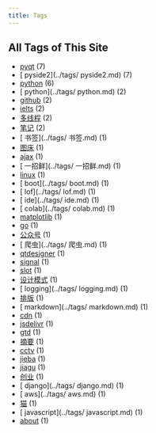 ```yaml
---
title: Tags
---
```

## All Tags of This Site
* [pyqt](../tags/pyqt.md) (7)
* [ pyside2](../tags/ pyside2.md) (7)
* [python](../tags/python.md) (6)
* [ python](../tags/ python.md) (2)
* [github](../tags/github.md) (2)
* [ielts](../tags/ielts.md) (2)
* [多线程](../tags/多线程.md) (2)
* [笔记](../tags/笔记.md) (2)
* [ 书签](../tags/ 书签.md) (1)
* [图床](../tags/图床.md) (1)
* [ajax](../tags/ajax.md) (1)
* [ 一招鲜](../tags/ 一招鲜.md) (1)
* [linux](../tags/linux.md) (1)
* [ boot](../tags/ boot.md) (1)
* [ lof](../tags/ lof.md) (1)
* [ ide](../tags/ ide.md) (1)
* [ colab](../tags/ colab.md) (1)
* [matplotlib](../tags/matplotlib.md) (1)
* [go](../tags/go.md) (1)
* [公众号](../tags/公众号.md) (1)
* [ 爬虫](../tags/ 爬虫.md) (1)
* [qtdesigner](../tags/qtdesigner.md) (1)
* [signal](../tags/signal.md) (1)
* [slot](../tags/slot.md) (1)
* [设计模式](../tags/设计模式.md) (1)
* [ logging](../tags/ logging.md) (1)
* [排版](../tags/排版.md) (1)
* [ markdown](../tags/ markdown.md) (1)
* [cdn](../tags/cdn.md) (1)
* [jsdelivr](../tags/jsdelivr.md) (1)
* [gtd](../tags/gtd.md) (1)
* [摘要](../tags/摘要.md) (1)
* [cctv](../tags/cctv.md) (1)
* [jieba](../tags/jieba.md) (1)
* [jiagu](../tags/jiagu.md) (1)
* [创业](../tags/创业.md) (1)
* [ django](../tags/ django.md) (1)
* [ aws](../tags/ aws.md) (1)
* [猫](../tags/猫.md) (1)
* [ javascript](../tags/ javascript.md) (1)
* [about](../tags/about.md) (1)